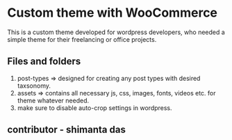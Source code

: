 # Custom theme with WooCommerce
This is a custom theme developed for wordpress developers, who needed a simple theme for their freelancing or office projects. 

## Files and folders
1. post-types => designed for creating any post types with desired taxsonomy. 
2. assets => contains all necessary js, css, images, fonts, videos etc. for theme whatever needed. 
3. make sure to disable auto-crop settings in wordpress. 

## contributor - shimanta das
